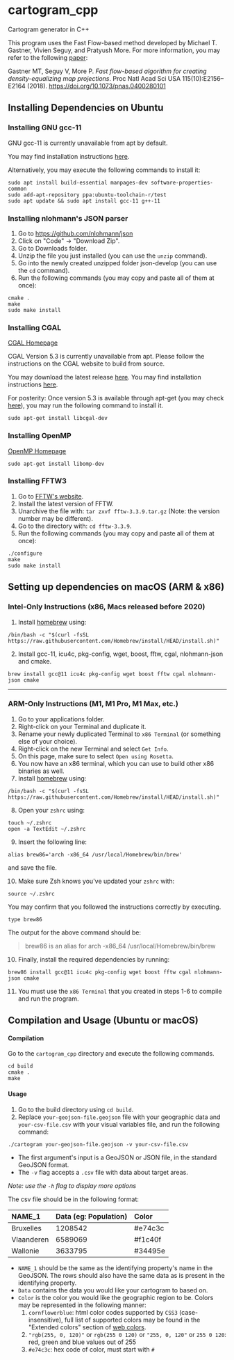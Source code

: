 # cartogram_cpp

Cartogram generator in C++

This program uses the Fast Flow-based method developed by Michael T. Gastner, Vivien Seguy, and Pratyush More. For more information, you may refer to the following [paper](https://www.pnas.org/content/115/10/E2156):

Gastner MT, Seguy V, More P. _Fast flow-based algorithm for creating density-equalizing map projections_. Proc Natl Acad Sci USA 115(10):E2156–E2164 (2018). https://doi.org/10.1073/pnas.0400280101

## Installing Dependencies on Ubuntu

### Installing GNU gcc-11

GNU gcc-11 is currently unavailable from apt by default.

You may find installation instructions [here](https://lindevs.com/install-gcc-on-ubuntu/).

Alternatively, you may execute the following commands to install it:

```
sudo apt install build-essential manpages-dev software-properties-common
sudo add-apt-repository ppa:ubuntu-toolchain-r/test
sudo apt update && sudo apt install gcc-11 g++-11
```

### Installing nlohmann's JSON parser

1. Go to https://github.com/nlohmann/json
2. Click on "Code" -> "Download Zip".
3. Go to Downloads folder.
4. Unzip the file you just installed (you can use the `unzip` command).
5. Go into the newly created unzipped folder json-develop (you can use the `cd` command).
6. Run the following commands (you may copy and paste all of them at once):

```
cmake .
make
sudo make install
```

<!-- #### Installing CGAL

[CGAL Homepage](https://www.cgal.org/)

`sudo apt-get install libcgal-dev` -->
### Installing CGAL

[CGAL Homepage](https://www.cgal.org/)

CGAL Version 5.3 is currently unavailable from apt.
Please follow the instructions on the CGAL website to build from source.

You may download the latest release [here](https://github.com/CGAL/cgal/releases).
You may find installation instructions [here](https://doc.cgal.org/latest/Manual/usage.html#title4).

For posterity: Once version 5.3 is available through apt-get (you may check [here](https://packages.ubuntu.com/search?keywords=libcgal-dev&searchon=names&suite=impish&section=all)), you may run the following command to install it.

```
sudo apt-get install libcgal-dev
```

### Installing OpenMP

[OpenMP Homepage](https://www.openmp.org/)

```
sudo apt-get install libomp-dev
```

### Installing FFTW3

1. Go to [FFTW's website](http://www.fftw.org/download.html "FFTW Downloads Page").
2. Install the latest version of FFTW.
3. Unarchive the file with: `tar zxvf fftw-3.3.9.tar.gz` (Note: the version number may be different).
4. Go to the directory with: `cd fftw-3.3.9`.
5. Run the following commands (you may copy and paste all of them at once):

```
./configure
make
sudo make install
```

## Setting up dependencies on macOS (ARM & x86)

### Intel-Only Instructions (x86, Macs released before 2020)

1. Install [homebrew](brew.sh) using:

```
/bin/bash -c "$(curl -fsSL https://raw.githubusercontent.com/Homebrew/install/HEAD/install.sh)"
```

2. Install gcc-11, icu4c, pkg-config, wget, boost, fftw, cgal, nlohmann-json and cmake.

```
brew install gcc@11 icu4c pkg-config wget boost fftw cgal nlohmann-json cmake
```

---

### ARM-Only Instructions (M1, M1 Pro, M1 Max, etc.)

1. Go to your applications folder.
2. Right-click on your Terminal and duplicate it.
3. Rename your newly duplicated Terminal to `x86 Terminal` (or something else of your choice).
4. Right-click on the new Terminal and select `Get Info`.
5. On this page, make sure to select `Open using Rosetta`.
6. You now have an x86 terminal, which you can use to build other x86 binaries as well.
7. Install [homebrew](brew.sh) using:

```
/bin/bash -c "$(curl -fsSL https://raw.githubusercontent.com/Homebrew/install/HEAD/install.sh)"
```

8. Open your `zshrc` using:

```
touch ~/.zshrc
open -a TextEdit ~/.zshrc
```

9. Insert the following line:

```
alias brew86='arch -x86_64 /usr/local/Homebrew/bin/brew'
```

and save the file.

10. Make sure Zsh knows you've updated your `zshrc` with:

```
source ~/.zshrc
```

You may confirm that you followed the instructions correctly by executing.

```
type brew86
```

The output for the above command should be:
> brew86 is an alias for arch -x86_64 /usr/local/Homebrew/bin/brew

10. Finally, install the required dependencies by running:

```
brew86 install gcc@11 icu4c pkg-config wget boost fftw cgal nlohmann-json cmake
```

11. You must use the `x86 Terminal` that you created in steps 1-6 to compile and run the program.

## Compilation and Usage (Ubuntu or macOS)

#### Compilation

Go to the `cartogram_cpp` directory and execute the following commands.

```
cd build
cmake .
make
```

#### Usage

1. Go to the build directory using `cd build`.
2. Replace `your-geojson-file.geojson` file with your geographic data and `your-csv-file.csv` with your visual variables file, and run the following command:

```
./cartogram your-geojson-file.geojson -v your-csv-file.csv
```

- The first argument's input is a GeoJSON or JSON file, in the standard GeoJSON format.
- The `-v` flag accepts a `.csv` file with data about target areas.

*Note: use the `-h` flag to display more options*

The csv file should be in the following format:

| NAME_1        | Data (eg: Population)| Color   |
| :------------ |:---------------------| :-------|
| Bruxelles     | 1208542              | #e74c3c |
| Vlaanderen    | 6589069              | #f1c40f |
| Wallonie      | 3633795              | #34495e |

- `NAME_1` should be the same as the identifying property's name in the GeoJSON. The rows should also have the same data as is present in the identifying property.
- `Data` contains the data you would like your cartogram to based on.
- `Color` is the color you would like the geographic region to be. Colors may be represented in the following manner:
    1. `cornflowerblue`: html color codes supported by `CSS3` (case-insensitive), full list of supported colors may be found in the "Extended colors" section of [web colors](https://en.wikipedia.org/wiki/Web_colors).
    2. `"rgb(255, 0, 120)"` or `rgb(255 0 120)` or `"255, 0, 120"` or `255 0 120`: red, green and blue values out of 255
    3. `#e74c3c`: hex code of color, must start with `#`
